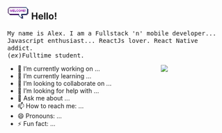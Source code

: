 ## <img src="/resources/welcomeglitch.gif" width="50px" /> Hello!

<p align="left" >
  <samp>
  My name is Alex. I am a Fullstack 'n' mobile developer... 
  <br/> Javascript enthusiast... ReactJs lover. React Native addict. <br/> (<em>ex</em>)Fulltime student.
  </samp>
</p>

<img src="https://media.tenor.com/images/df8c44a1d20ab367fdcb21880985fd33/tenor.gif" align="right"  width="30%"/>

- 🔭 I’m currently working on ...
- 🌱 I’m currently learning ...
- 👯 I’m looking to collaborate on ...
- 🤔 I’m looking for help with ...
- 💬 Ask me about ...
- 📫 How to reach me: ...
- 😄 Pronouns: ...
- ⚡ Fun fact: ...
